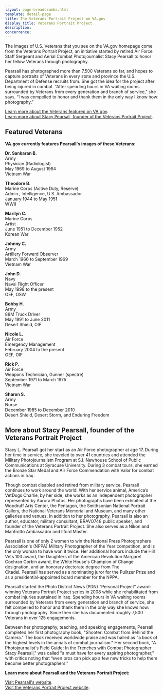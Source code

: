 ```yaml
---
layout: page-breadcrumbs.html
template: detail-page
title: The Veterans Portrait Project on VA.gov
display_title: Veterans Portrait Project
description:
concurrence:
---
```


<div class="va-introtext">
The images of U.S. Veterans that you see on the VA.gov homepage come from the Veterans Portrait Project, an initiative started by retired Air Force Staff Sergeant and Aerial Combat Photojournalist Stacy Pearsall to honor her fellow Veterans through photography.  
</div>

Pearsall has photographed more than 7,500 Veterans so far, and hopes to capture portraits of Veterans in every state and province the U.S. Department of Defense recruits from. She got the idea for the project after being injured in combat. “After spending hours in VA waiting rooms surrounded by Veterans from every generation and branch of service,” she says, “I was compelled to honor and thank them in the only way I know how: photography.”

[Learn more about the Veterans featured on VA.gov](#veterans). <br>
[Learn more about Stacy Pearsall, founder of the Veterans Portrait Project](#pearsall).

<h2 id="veterans">Featured Veterans</h2> 

**VA.gov currently features Pearsall's images of these Veterans:**

**Dr. Sankaran B.** <br>
Army <br>
Physician (Radiologist) <br>
May 1969 to August 1994 <br>
Vietnam War <br>

**Theodore B.** <br>
Marine Corps (Active Duty, Reserve) <br>
Admin., Intelligence, U.S. Ambassador <br>
January 1944 to May 1951 <br>
WWII <br>

**Marilyn C.** <br>
Marine Corps <br>
Artist <br>
June 1951 to December 1952 <br>
Korean War <br>

**Johnny C.** <br>
Army <br>
Artillery Forward Observer <br>
March 1966 to September 1969 <br>
Vietnam War <br>

**John D.** <br>
Navy <br>
Naval Flight Officer <br>
May 1998 to the present <br>
OEF, OSW <br>
 
**Bobby H.** <br>
Army <br>
88M Truck Driver <br>
May 1991 to June 2011 <br>
Desert Shield, OIF <br>

**Nicole L.** <br>
Air Force <br>
Emergency Management <br>
February 2004 to the present <br>
OEF, OIF <br>

**Rick P.** <br>
Air Force <br>
Weapons Technician, Gunner (spectre) <br>
September 1971 to March 1975 <br>
Vietnam War <br>

**Sharon S.** <br>
Army <br>
Nurse <br>
December 1985 to December 2010 <br>
Desert Shield, Desert Storm, and Enduring Freedom <br>

<h2 id="pearsall">More about Stacy Pearsall, founder of the Veterans Portrait Project</h2> 

Stacy L. Pearsall got her start as an Air Force photographer at age 17. During her time in service, she traveled to over 41 countries and attended the Military Photojournalism Program at S.I. Newhouse School of Public Communications at Syracuse University. During 3 combat tours, she earned the Bronze Star Medal and Air Force Commendation with Valor for combat actions in Iraq. 

Though combat disabled and retired from military service, Pearsall continues to work around the world. With her service animal, America’s VetDogs Charlie, by her side, she works as an independent photographer represented by Aurora Photos. Her photographs have been exhibited at the Woodruff Arts Center, the Pentagon, the Smithsonian National Portrait Gallery, the National Veterans Memorial and Museum, and many other galleries and venues. In addition to her photography, Pearsall is also an author, educator, military consultant, BRAVO748 public speaker, and founder of the Veterans Portrait Project. She also serves as a Nikon and Manfrotto Ambassador and Ilford Master.

Pearsall is one of only 2 women to win the National Press Photographers Association's (NPPA) Military Photographer of the Year competition, and is the only woman to have won it twice. Her additional honors include the Hill Vets 100 award, the Daughters of the American Revolution Margaret Cochran Corbin award, the White House's Champion of Change designation, and an honorary doctorate degree from The Citadel. Pearsall has served as a nominating juror for the Pulitzer Prize and as a presidential-appointed board member for the NPPA.

Pearsall started the Photo District News (PDN) “Personal Project” award-winning Veterans Portrait Project series in 2008 while she rehabilitated from combat injuries sustained in Iraq. Spending hours in VA waiting rooms surrounded by Veterans from every generation and branch of service, she felt compelled to honor and thank them in the only way she knows how: through photography. Since then she has documented roughly 7,500 Veterans in over 125 engagements.

Between her photography, teaching, and speaking engagements, Pearsall completed her first photography book, "Shooter: Combat from Behind the Camera." The book received worldwide praise and was hailed as "a book of the highest levels in the annals of combat journalism." Her second book, "A Photojournalist's Field Guide: In the Trenches with Combat Photographer Stacy Pearsall," was called "a must have for every aspiring photographer," with critics noting that “even pros can pick up a few new tricks to help them become better photographers.”

**Learn more about Pearsall and the Veterans Portrait Project:**

[Visit Pearsall's website](https://www.stacypearsall.com). <br>
[Visit the Veterans Portrait Project website](http://www.veteransportraitproject.com). <br>
